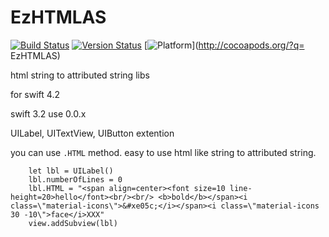# EzHTMLAS

[![Build Status](https://travis-ci.org/asaday/EzHTMLAS?branch=master)](https://travis-ci.org/asaday/EzHTMLAS) 
[![Version Status](https://img.shields.io/cocoapods/v/EzHTMLAS?style=flat)](http://cocoadocs.org/docsets/EzHTMLAS) 
[![Platform](http://img.shields.io/cocoapods/p/EzHTMLAS?style=flat)](http://cocoapods.org/?q= EzHTMLAS) 

html string to attributed string libs

for swift 4.2

swift 3.2 use 0.0.x

UILabel, UITextView, UIButton extention

you can use `.HTML` method. easy to use html like string to attributed string.


		let lbl = UILabel()
		lbl.numberOfLines = 0
		lbl.HTML = "<span align=center><font size=10 line-height=20>hello</font><br/><br/> <b>bold</b></span><i class=\"material-icons\">&#xe05c;</i></span><i class=\"material-icons 30 -10\">face</i>XXX"
		view.addSubview(lbl)

